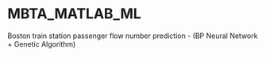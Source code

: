 # MBTA_MATLAB_ML
Boston train station passenger flow number prediction - (BP Neural Network + Genetic Algorithm)
